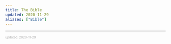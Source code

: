 ```yaml
---
title: The Bible
updated: 2020-11-29
aliases: ["Bible"]
---
```


---

<sup><sub><font color="#a6a6a6">updated: 2020-11-29</font></sub></sup>
